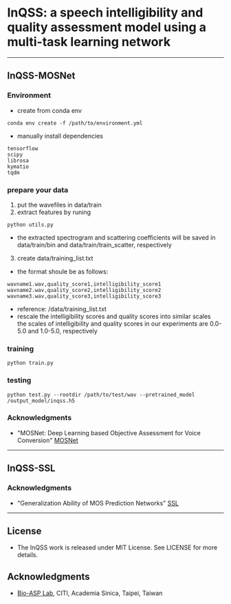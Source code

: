 # InQSS: a speech intelligibility and quality assessment model using a multi-task learning network
***
## InQSS-MOSNet

### Environment
* create from conda env
```
conda env create -f /path/to/environment.yml
```
* manually install dependencies 
```
tensorflow 
scipy 
librosa 
kymatio 
tqdm 
```

### prepare your data

1. put the wavefiles in data/train
2. extract features by runing
```
python utils.py
```
* the extracted spectrogram and scattering coefficients will be saved in data/train/bin and data/train/train_scatter, respectively
  
3. create data/training_list.txt
* the format shoule be as follows:
```
wavname1.wav,quality_score1,intelligibility_score1
wavname2.wav,quality_score2,intelligibility_score2
wavname3.wav,quality_score3,intelligibility_score3
```
* reference: /data/training_list.txt
* rescale the intelligibility scores and quality scores into similar scales       
  the scales of intelligibility and quality scores in our experiments are 0.0-5.0 and 1.0-5.0, respectively

### training
```
python train.py
```


### testing
```
python test.py --rootdir /path/to/test/wav --pretrained_model /output_model/inqss.h5
```

### Acknowledgments
* "MOSNet: Deep Learning based Objective Assessment for Voice Conversion" [MOSNet](https://github.com/lochenchou/MOSNet) 

***

## InQSS-SSL



### Acknowledgments
* "Generalization Ability of MOS Prediction Networks" [SSL](https://github.com/nii-yamagishilab/mos-finetune-ssl)



***
## License
* The InQSS work is released under MIT License. See LICENSE for more details.

## Acknowledgments
* [Bio-ASP Lab](https://bio-asplab.citi.sinica.edu.tw), CITI, Academia Sinica, Taipei, Taiwan

